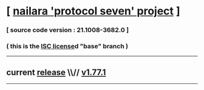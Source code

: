 
# [ [nailara 'protocol seven' project](http://nailara.network/) ]

### [ source code version : 21.1008-3682.0 ]

### ( this is the [ISC license](license)d "base" branch )
---
## current [release](https://github.com/taekiten/nailara/releases) \\\\// [v1.77.1](https://github.com/taekiten/nailara/releases/tag/v1.77.1)
---
